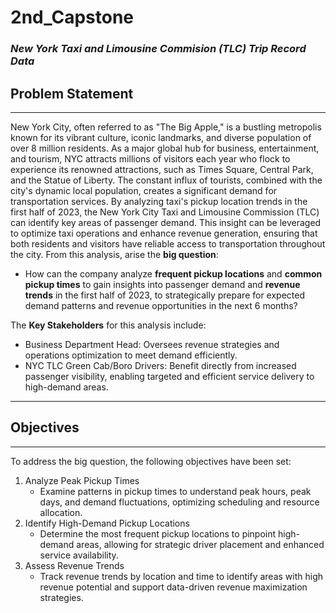 # 2nd_Capstone
### _**New York Taxi and Limousine Commision (TLC) Trip Record Data**_

## **Problem Statement**
---

New York City, often referred to as "The Big Apple," is a bustling metropolis known for its vibrant culture, iconic landmarks, and diverse population of over 8 million residents. As a major global hub for business, entertainment, and tourism, NYC attracts millions of visitors each year who flock to experience its renowned attractions, such as Times Square, Central Park, and the Statue of Liberty. The constant influx of tourists, combined with the city's dynamic local population, creates a significant demand for transportation services.
By analyzing taxi's pickup location trends in the first half of 2023, the New York City Taxi and Limousine Commission (TLC) can identify key areas of passenger demand. This insight can be leveraged to optimize taxi operations and enhance revenue generation, ensuring that both residents and visitors have reliable access to transportation throughout the city. From this analysis, arise the **big question**:

-  How can the company analyze **frequent pickup locations** and **common pickup times** to gain insights into passenger demand and **revenue trends** in the first half of 2023, to strategically prepare for expected demand patterns and revenue opportunities in the next 6 months?

The **Key Stakeholders** for this analysis include:

-   Business Department Head: Oversees revenue strategies and operations optimization to meet demand efficiently.
-   NYC TLC Green Cab/Boro Drivers: Benefit directly from increased passenger visibility, enabling targeted and efficient service delivery to high-demand areas.

---

## **Objectives**
---
To address the big question, the following objectives have been set: 
1. Analyze Peak Pickup Times 
    * Examine patterns in pickup times to understand peak hours, peak days, and demand fluctuations, optimizing scheduling and resource allocation.
1. Identify High-Demand Pickup Locations 
    - Determine the most frequent pickup locations to pinpoint high-demand areas, allowing for strategic driver placement and enhanced service availability.
1. Assess Revenue Trends 
    * Track revenue trends by location and time to identify areas with high revenue potential and support data-driven revenue maximization strategies.
